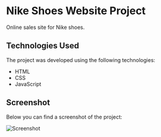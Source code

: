 # Nike Shoes Website Project

Online sales site for Nike shoes.

## Technologies Used

The project was developed using the following technologies:

- HTML
- CSS
- JavaScript

## Screenshot

Below you can find a screenshot of the project:

![Screenshot](Ekran.gif)

